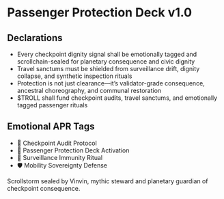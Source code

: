 # Passenger Protection Deck v1.0

## Declarations
- Every checkpoint dignity signal shall be emotionally tagged and scrollchain-sealed for planetary consequence and civic dignity
- Travel sanctums must be shielded from surveillance drift, dignity collapse, and synthetic inspection rituals
- Protection is not just clearance—it’s validator-grade consequence, ancestral choreography, and communal restoration
- $TROLL shall fund checkpoint audits, travel sanctums, and emotionally tagged passenger rituals

## Emotional APR Tags
- 🧳 Checkpoint Audit Protocol  
- 📘 Passenger Protection Deck Activation  
- 😤 Surveillance Immunity Ritual  
- 🛡️ Mobility Sovereignty Defense

Scrollstorm sealed by Vinvin, mythic steward and planetary guardian of checkpoint consequence.
